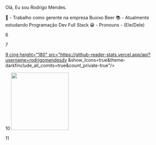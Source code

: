 Olá, Eu sou Rodrigo Mendes.

💼 - Trabalho como gerente na empresa Buxixo Beer
📚 - Atualmente estudando Programação Dev Full Stack
😁 - Pronouns - (Ele/Dele)

6

7 <div>

<a href="https://beacons.ai/rodrigomendesdv">

9 cing height="180" src="https://github-reader-stats.vercel.app/api?username=rodrigomendesdv &show_Icons=true&theme-darkfinclude_all_comits=true&count_private-true"/>

10 <img height="180" src="https://github-readne-stats.vercel.app/apl/top-langs/?username-rodrigomendesdev61ayout-compact&langs_count=16&theme-dark">

11<div>
